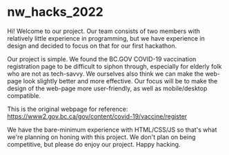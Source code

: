 # nw_hacks_2022

Hi! Welcome to our project. Our team consists of two members with relatively little experience
in programming, but we have experience in design and decided to focus on that for our first hackathon.

Our project is simple. We found the BC.GOV COVID-19 vaccination registration page to be 
difficult to siphon through, especially for elderly folk who are not as tech-savvy. We ourselves
also think we can make the web-page look slightly better and more effective. Our focus will be to make the design of the web-page more user-friendly, as well as mobile/desktop compatible. 

This is the original webpage for reference: https://www2.gov.bc.ca/gov/content/covid-19/vaccine/register

We have the bare-minimum experience with HTML/CSS/JS so that's what we're planning on honing with this
project. We don't plan on being competitive, but please do enjoy our project. Happy hacking. 